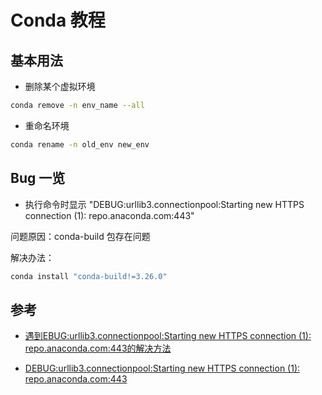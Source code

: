 # Conda 教程

## 基本用法

- 删除某个虚拟环境

```bash
conda remove -n env_name --all
```

- 重命名环境

```bash
conda rename -n old_env new_env
```

## Bug 一览

- 执行命令时显示 "DEBUG:urllib3.connectionpool:Starting new HTTPS connection (1): repo.anaconda.com:443"

问题原因：conda-build 包存在问题

解决办法：

```bash
conda install "conda-build!=3.26.0"
```

## 参考

- [遇到EBUG:urllib3.connectionpool:Starting new HTTPS connection (1): repo.anaconda.com:443的解决方法](https://blog.csdn.net/weixin_73141818/article/details/133794445)

- [DEBUG:urllib3.connectionpool:Starting new HTTPS connection (1): repo.anaconda.com:443](https://www.cnblogs.com/liujiaxin2018/p/17725178.html)
